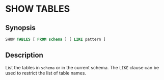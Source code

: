 
SHOW TABLES
===========

Synopsis
--------

``` sql
SHOW TABLES [ FROM schema ] [ LIKE pattern ]
```

Description
-----------

List the tables in `schema` or in the current schema. The `LIKE` clause can be used to restrict the list of table names.

